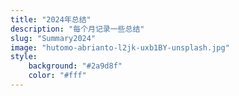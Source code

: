 ```yaml
---
title: "2024年总结"
description: "每个月记录一些总结"
slug: "Summary2024"
image: "hutomo-abrianto-l2jk-uxb1BY-unsplash.jpg"
style:
    background: "#2a9d8f"
    color: "#fff"
---
```


